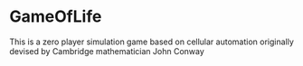 # GameOfLife
This is a zero player simulation game based on cellular automation  originally devised by Cambridge mathematician John Conway
